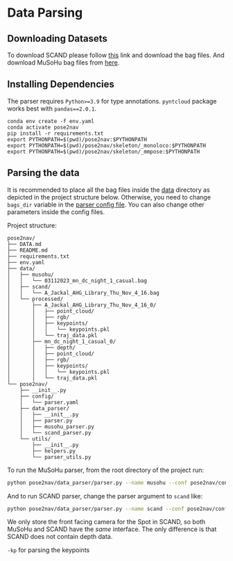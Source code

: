 # Data Parsing

## Downloading Datasets
To download SCAND please follow [this](https://dataverse.tdl.org/dataset.xhtml?persistentId=doi:10.18738/T8/0PRYRH) link and download the bag files. And download MuSoHu bag files from [here](https://dataverse.orc.gmu.edu/dataset.xhtml?persistentId=doi:10.13021/orc2020/HZI4LJ).

## Installing Dependencies
The parser requires `Python>=3.9` for type annotations. `pyntcloud` package works best with `pandas==2.0.1`.

```
conda env create -f env.yaml
conda activate pose2nav
pip install -r requirements.txt
export PYTHONPATH=$(pwd)/pose2nav:$PYTHONPATH
export PYTHONPATH=$(pwd)/pose2nav/skeleton/_monoloco:$PYTHONPATH
export PYTHONPATH=$(pwd)/pose2nav/skeleton/_mmpose:$PYTHONPATH
```

## Parsing the data

It is recommended to place all the bag files inside the [data](../social_nav/data) directory as depicted in the project structure below. Otherwise, you need to change `bags_dir` variable in the [parser config file](../social_nav/conf/parser.yaml). You can also change other parameters inside the config files.

Project structure:
```
pose2nav/
├── DATA.md
├── README.md
├── requirements.txt
├── env.yaml
├── data/
│   ├── musohu/
│   │   └── 03112023_mn_dc_night_1_casual.bag
│   ├── scand/
│   │   └── A_Jackal_AHG_Library_Thu_Nov_4_16.bag
│   └── processed/
│       ├── A_Jackal_AHG_Library_Thu_Nov_4_16_0/
│       │   ├── point_cloud/
│       │   ├── rgb/
│       │   ├── keypoints/
│       │   │   └── keypoints.pkl
│       │   └── traj_data.pkl
│       ├── mn_dc_night_1_casual_0/
│       │   ├── depth/
│       │   ├── point_cloud/
│       │   ├── rgb/
│       │   ├── keypoints/
│       │   │   └── keypoints.pkl
│       │   └── traj_data.pkl
└── pose2nav/
    ├── __init__.py
    ├── config/
    │   └── parser.yaml
    ├── data_parser/
    │   ├── __init__.py
    │   ├── parser.py
    │   ├── musohu_parser.py
    │   └── scand_parser.py
    └── utils/
        ├── __init__.py
        ├── helpers.py
        └── parser_utils.py

```

To run the MuSoHu parser, from the root directory of the project run:
```bash
python pose2nav/data_parser/parser.py --name musohu --conf pose2nav/config/parser -kp
```

And to run SCAND parser, change the parser argument to `scand` like:
```bash
python pose2nav/data_parser/parser.py --name scand --conf pose2nav/config/parser -kp
```
We only store the front facing camera for the Spot in SCAND, so both MuSoHu and SCAND have the *same* interface. The only difference is that SCAND does not contain depth data.

`-kp` for parsing the keypoints
